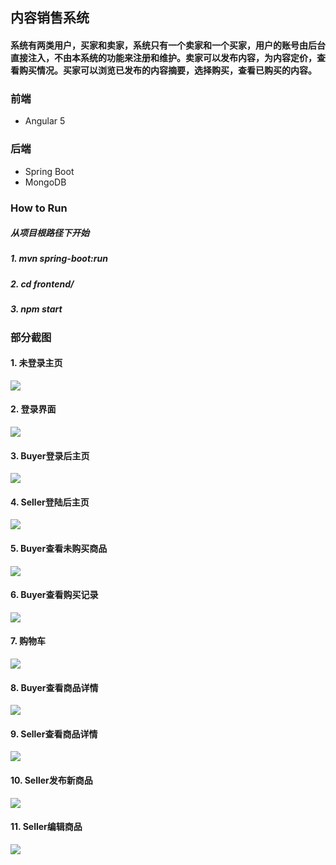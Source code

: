 ## 内容销售系统

#### 系统有两类用户，买家和卖家，系统只有一个卖家和一个买家，用户的账号由后台直接注入，不由本系统的功能来注册和维护。卖家可以发布内容，为内容定价，查看购买情况。买家可以浏览已发布的内容摘要，选择购买，查看已购买的内容。

### 前端
+ Angular 5

### 后端
+ Spring Boot
+ MongoDB

### How to Run
##### 从项目根路径下开始
##### 1. mvn spring-boot:run
##### 2. cd frontend/
##### 3. npm start

### 部分截图
#### 1. 未登录主页
![](https://github.com/zyn1018/netease-homework/blob/master/ScreenShots/Homepage.png)

#### 2. 登录界面
![](https://github.com/zyn1018/netease-homework/blob/master/ScreenShots/LoginPage.png)

#### 3. Buyer登录后主页
![](https://github.com/zyn1018/netease-homework/blob/master/ScreenShots/buyerHome.png)

#### 4. Seller登陆后主页
![](https://github.com/zyn1018/netease-homework/blob/master/ScreenShots/sellerHome.png)

#### 5. Buyer查看未购买商品
![](https://github.com/zyn1018/netease-homework/blob/master/ScreenShots/buyerUnbought.png)

#### 6. Buyer查看购买记录
![](https://github.com/zyn1018/netease-homework/blob/master/ScreenShots/buyerHistory.png)

#### 7. 购物车
![](https://github.com/zyn1018/netease-homework/blob/master/ScreenShots/buyerCart.png)

#### 8. Buyer查看商品详情
![](https://github.com/zyn1018/netease-homework/blob/master/ScreenShots/buyerDetail.png)

#### 9. Seller查看商品详情
![](https://github.com/zyn1018/netease-homework/blob/master/ScreenShots/sellerDetail.png)

#### 10. Seller发布新商品
![](https://github.com/zyn1018/netease-homework/blob/master/ScreenShots/sellerPublish.png)

#### 11. Seller编辑商品
![](https://github.com/zyn1018/netease-homework/blob/master/ScreenShots/sellerEdit.png)
